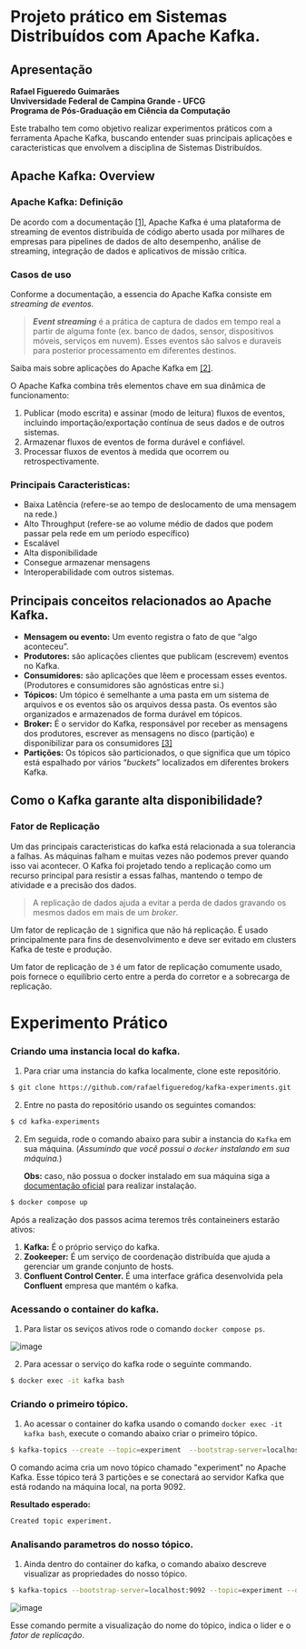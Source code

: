 

# Projeto prático em Sistemas Distribuídos com Apache Kafka. 

## Apresentação

**Rafael Figueredo Guimarães** <br />
**Unviversidade Federal de Campina Grande - UFCG** <br />
**Programa de Pós-Graduação em Ciência da Computação**


Este trabalho tem como objetivo realizar experimentos práticos com a ferramenta Apache Kafka, buscando entender suas principais aplicações e caracteristicas que envolvem a disciplina de Sistemas Distribuídos.

## Apache Kafka: Overview

### Apache Kafka: Definição

De acordo com a documentação [[1]](https://kafka.apache.org/documentation/), Apache Kafka é uma plataforma de streaming de eventos distribuída de código aberto usada por milhares de empresas para pipelines de dados de alto desempenho, análise de streaming, integração de dados e aplicativos de missão crítica.

### Casos de uso

Conforme  a documentação, a essencia do Apache Kafka consiste em *streaming de eventos.*

> ***Event streaming*** é a prática de captura de dados em tempo real a partir de alguma fonte (ex. banco de dados, sensor, dispositivos móveis, serviços em nuvem). Esses eventos são salvos e duraveis para posterior processamento em diferentes destinos. 

Saiba mais sobre aplicações do Apache Kafka em [[2]](https://kafka.apache.org/documentation/#intro_usage).

O Apache Kafka combina três elementos chave em sua dinâmica de funcionamento: 

1. Publicar (modo escrita) e assinar (modo de leitura) fluxos de eventos, incluindo importação/exportação contínua de seus dados e de outros sistemas. 
2. Armazenar fluxos de eventos de forma durável e confiável. 
3. Processar fluxos de eventos à medida que ocorrem ou retrospectivamente.

### Principais Caracteristicas:

- Baixa Latência (refere-se ao tempo de deslocamento de uma mensagem na rede.)
- Alto Throughput (refere-se ao volume médio de dados que podem passar pela rede em um período específico)
- Escalável
- Alta disponibilidade
- Consegue armazenar mensagens
- Interoperabilidade com outros sistemas.


## Principais conceitos relacionados ao Apache Kafka. 

- **Mensagem ou evento:** Um evento registra o fato de que “algo aconteceu”.
- **Produtores:** são aplicações clientes que publicam (escrevem) eventos no Kafka.
- **Consumidores:** são aplicações que lêem e processam esses eventos. (Produtores e consumidores são agnósticas entre si.)
- **Tópicos:** Um tópico é semelhante a uma pasta em um sistema de arquivos e os eventos são os arquivos dessa pasta. Os eventos são organizados e armazenados de forma durável em tópicos.
- **Broker:**  É o servidor do Kafka, responsável por receber as mensagens dos produtores, escrever as mensagens no disco (partição) e disponibilizar para os consumidores [[3]](https://blog.dp6.com.br/apache-kafka-o-que-%C3%A9-e-como-funciona-300a5736e388#:~:text=Broker%3A%20%C3%89%20o%20servidor%20do,ler%20as%20mensagens%20do%20Kafka.)
- **Partições:** Os tópicos são particionados, o que significa que um tópico está espalhado por vários “_buckets_” localizados em diferentes brokers Kafka.


## Como o Kafka garante alta disponibilidade?

### Fator de Replicação

Um das principais caracteristicas do kafka está relacionada a sua tolerancia a falhas.  As máquinas falham e muitas vezes não podemos prever quando isso vai acontecer. O Kafka foi projetado tendo a replicação como um recurso principal para resistir a essas falhas, mantendo o tempo de atividade e a precisão dos dados.

> A replicação de dados ajuda a evitar a perda de dados gravando os mesmos dados em mais de um _broker_.

Um fator de replicação de `1` significa que não há replicação. É usado principalmente para fins de desenvolvimento e deve ser evitado em clusters Kafka de teste e produção.

Um fator de replicação de `3` é um fator de replicação comumente usado, pois fornece o equilíbrio certo entre a perda do corretor e a sobrecarga de replicação.

# Experimento Prático

### Criando uma instancia local do kafka. 

1. Para criar uma instancia do kafka localmente, clone este repositório.

~~~bash
$ git clone https://github.com/rafaelfigueredog/kafka-experiments.git
~~~

2.  Entre no pasta do repositório usando os seguintes comandos: 

~~~bash
$ cd kafka-experiments
~~~

2. Em seguida, rode o comando abaixo para subir a instancia do `Kafka` em sua máquina. (*Assumindo que você possui o `docker` instalando em sua máquina.*)

	**Obs:** caso, não possua o docker instalado em sua máquina siga a [documentação oficial](https://docs.docker.com/engine/install/) para realizar instalação. 

~~~bash
$ docker compose up
~~~


Após a realização dos passos acima teremos três containeiners estarão ativos: 

1. **Kafka:** É o próprio serviço do kafka. 
2. **Zookeeper:** É um serviço de coordenação distribuída que ajuda a gerenciar um grande conjunto de hosts.
3. **Confluent Control Center.**  É uma interface gráfica desenvolvida pela **Confluent** empresa que mantém o kafka.  

### Acessando o container do kafka. 

1. Para listar os seviços ativos rode o comando `docker compose ps`. 

![image](https://github.com/user-attachments/assets/55d090ff-29be-4268-a853-58740ff64396)

2. Para acessar o serviço do kafka rode o seguinte commando. 

~~~bash
$ docker exec -it kafka bash
~~~

### Criando o primeiro tópico. 

1. Ao acessar o container do kafka usando o comando `docker exec -it kafka bash`, execute o comando abaixo criar o primeiro tópico.

~~~bash
$ kafka-topics --create --topic=experiment  --bootstrap-server=localhost:9092 --partitions=3
~~~

O comando acima cria um novo tópico chamado "experiment" no Apache Kafka. Esse tópico terá 3 partições e se conectará ao servidor Kafka que está rodando na máquina local, na porta 9092.

**Resultado esperado:**

~~~bash
Created topic experiment.
~~~

### Analisando parametros do nosso tópico. 

1. Ainda dentro do container do kafka, o comando abaixo descreve visualizar as propriedades do nosso tópico.

~~~bash
$ kafka-topics --bootstrap-server=localhost:9092 --topic=experiment --describe
~~~

![image](https://github.com/user-attachments/assets/9180b0bb-d463-41ff-99f2-fda8d8199977)

Esse comando permite a visualização do nome do tópico, indica o lider e o _fator de replicação_. 
